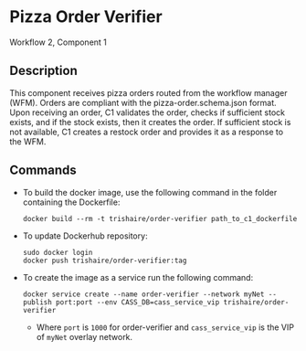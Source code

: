 # Pizza Order Verifier
  Workflow 2, Component 1

## Description
  This component receives pizza orders routed from the workflow manager (WFM). Orders are compliant with the pizza-order.schema.json format. Upon receiving an order, C1 validates the order, checks if sufficient stock exists, and if the stock exists, then it creates the order. If sufficient stock is not available, C1 creates a restock order and provides it as a response to the WFM.

## Commands
  * To build the docker image, use the following command in the folder containing the Dockerfile:

    `docker build --rm -t trishaire/order-verifier path_to_c1_dockerfile`
   
  * To update Dockerhub repository:
  
    ```
    sudo docker login
    docker push trishaire/order-verifier:tag
    ```

  * To create the image as a service run the following command:

    ```docker service create --name order-verifier --network myNet --publish port:port --env CASS_DB=cass_service_vip trishaire/order-verifier```

    * Where `port` is `1000` for order-verifier and `cass_service_vip` is the VIP of `myNet` overlay network.